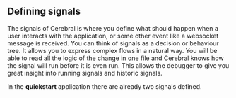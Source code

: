 ## Defining signals

The signals of Cerebral is where you define what should happen when a user interacts with the application, or some other event like a websocket message is received. You can think of signals as a decision or behaviour tree. It allows you to express complex flows in a natural way. You will be able to read all the logic of the change in one file and Cerebral knows how the signal will run before it is even run. This allows the debugger to give you great insight into running signals and historic signals.

In the **quickstart** application there are already two signals defined.
